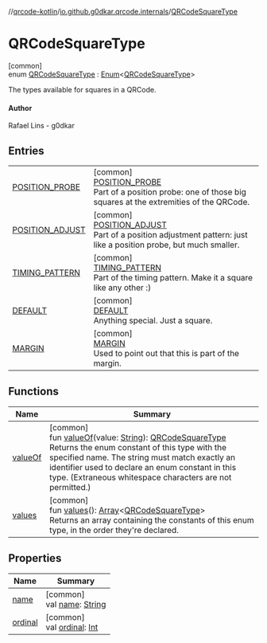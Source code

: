 //[qrcode-kotlin](../../../index.md)/[io.github.g0dkar.qrcode.internals](../index.md)/[QRCodeSquareType](index.md)

# QRCodeSquareType

[common]\
enum [QRCodeSquareType](index.md) : [Enum](https://kotlinlang.org/api/latest/jvm/stdlib/kotlin/-enum/index.html)&lt;[QRCodeSquareType](index.md)&gt; 

The types available for squares in a QRCode.

#### Author

Rafael Lins - g0dkar

## Entries

| | |
|---|---|
| [POSITION_PROBE](-p-o-s-i-t-i-o-n_-p-r-o-b-e/index.md) | [common]<br>[POSITION_PROBE](-p-o-s-i-t-i-o-n_-p-r-o-b-e/index.md)<br>Part of a position probe: one of those big squares at the extremities of the QRCode. |
| [POSITION_ADJUST](-p-o-s-i-t-i-o-n_-a-d-j-u-s-t/index.md) | [common]<br>[POSITION_ADJUST](-p-o-s-i-t-i-o-n_-a-d-j-u-s-t/index.md)<br>Part of a position adjustment pattern: just like a position probe, but much smaller. |
| [TIMING_PATTERN](-t-i-m-i-n-g_-p-a-t-t-e-r-n/index.md) | [common]<br>[TIMING_PATTERN](-t-i-m-i-n-g_-p-a-t-t-e-r-n/index.md)<br>Part of the timing pattern. Make it a square like any other :) |
| [DEFAULT](-d-e-f-a-u-l-t/index.md) | [common]<br>[DEFAULT](-d-e-f-a-u-l-t/index.md)<br>Anything special. Just a square. |
| [MARGIN](-m-a-r-g-i-n/index.md) | [common]<br>[MARGIN](-m-a-r-g-i-n/index.md)<br>Used to point out that this is part of the margin. |

## Functions

| Name | Summary |
|---|---|
| [valueOf](value-of.md) | [common]<br>fun [valueOf](value-of.md)(value: [String](https://kotlinlang.org/api/latest/jvm/stdlib/kotlin/-string/index.html)): [QRCodeSquareType](index.md)<br>Returns the enum constant of this type with the specified name. The string must match exactly an identifier used to declare an enum constant in this type. (Extraneous whitespace characters are not permitted.) |
| [values](values.md) | [common]<br>fun [values](values.md)(): [Array](https://kotlinlang.org/api/latest/jvm/stdlib/kotlin/-array/index.html)&lt;[QRCodeSquareType](index.md)&gt;<br>Returns an array containing the constants of this enum type, in the order they're declared. |

## Properties

| Name | Summary |
|---|---|
| [name](../-q-r-code-region/-u-n-k-n-o-w-n/index.md#-372974862%2FProperties%2F345188675) | [common]<br>val [name](../-q-r-code-region/-u-n-k-n-o-w-n/index.md#-372974862%2FProperties%2F345188675): [String](https://kotlinlang.org/api/latest/jvm/stdlib/kotlin/-string/index.html) |
| [ordinal](../-q-r-code-region/-u-n-k-n-o-w-n/index.md#-739389684%2FProperties%2F345188675) | [common]<br>val [ordinal](../-q-r-code-region/-u-n-k-n-o-w-n/index.md#-739389684%2FProperties%2F345188675): [Int](https://kotlinlang.org/api/latest/jvm/stdlib/kotlin/-int/index.html) |
